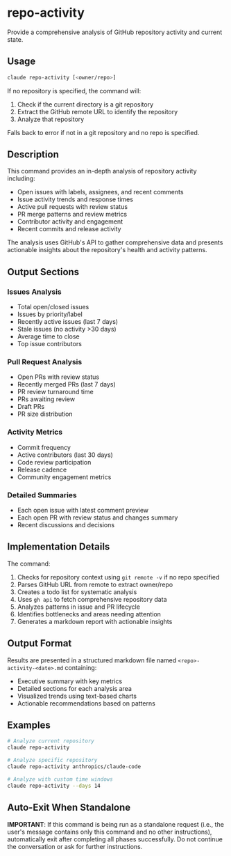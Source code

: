 # repo-activity

Provide a comprehensive analysis of GitHub repository activity and current state.

## Usage

```bash
claude repo-activity [<owner/repo>]
```

If no repository is specified, the command will:
1. Check if the current directory is a git repository
2. Extract the GitHub remote URL to identify the repository
3. Analyze that repository

Falls back to error if not in a git repository and no repo is specified.

## Description

This command provides an in-depth analysis of repository activity including:
- Open issues with labels, assignees, and recent comments
- Issue activity trends and response times
- Active pull requests with review status
- PR merge patterns and review metrics
- Contributor activity and engagement
- Recent commits and release activity

The analysis uses GitHub's API to gather comprehensive data and presents actionable insights about the repository's health and activity patterns.

## Output Sections

### Issues Analysis
- Total open/closed issues
- Issues by priority/label
- Recently active issues (last 7 days)
- Stale issues (no activity >30 days)
- Average time to close
- Top issue contributors

### Pull Request Analysis
- Open PRs with review status
- Recently merged PRs (last 7 days)
- PR review turnaround time
- PRs awaiting review
- Draft PRs
- PR size distribution

### Activity Metrics
- Commit frequency
- Active contributors (last 30 days)
- Code review participation
- Release cadence
- Community engagement metrics

### Detailed Summaries
- Each open issue with latest comment preview
- Each open PR with review status and changes summary
- Recent discussions and decisions

## Implementation Details

The command:
1. Checks for repository context using `git remote -v` if no repo specified
2. Parses GitHub URL from remote to extract owner/repo
3. Creates a todo list for systematic analysis
4. Uses `gh api` to fetch comprehensive repository data
5. Analyzes patterns in issue and PR lifecycle
6. Identifies bottlenecks and areas needing attention
7. Generates a markdown report with actionable insights

## Output Format

Results are presented in a structured markdown file named `<repo>-activity-<date>.md` containing:
- Executive summary with key metrics
- Detailed sections for each analysis area
- Visualized trends using text-based charts
- Actionable recommendations based on patterns

## Examples

```bash
# Analyze current repository
claude repo-activity

# Analyze specific repository
claude repo-activity anthropics/claude-code

# Analyze with custom time windows
claude repo-activity --days 14
```

## Auto-Exit When Standalone
**IMPORTANT**: If this command is being run as a standalone request (i.e., the user's message contains only this command and no other instructions), automatically exit after completing all phases successfully. Do not continue the conversation or ask for further instructions.